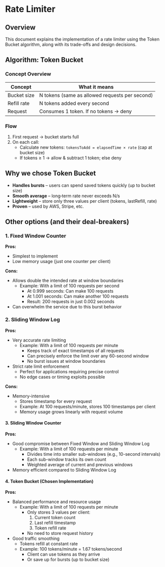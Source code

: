 # Rate Limiter

## Overview

This document explains the implementation of a rate limiter using the Token Bucket algorithm, along with its trade-offs and design decisions.

## Algorithm: Token Bucket

### Concept Overview

| Concept     | What it means                                  |
| ----------- | ---------------------------------------------- |
| Bucket size | N tokens (same as allowed requests per second) |
| Refill rate | N tokens added every second                    |
| Request     | Consumes 1 token. If no tokens → deny          |

### Flow

1. First request → bucket starts full
2. On each call:
   - Calculate new tokens: `tokensToAdd = elapsedTime × rate` (cap at bucket size)
   - If tokens ≥ 1 → allow & subtract 1 token; else deny

## Why we chose Token Bucket

- **Handles bursts** – users can spend saved tokens quickly (up to bucket size)
- **Smooth average** – long‑term rate never exceeds N/s
- **Lightweight** – store only three values per client (tokens, lastRefill, rate)
- **Proven** – used by AWS, Stripe, etc.

## Other options (and their deal‑breakers)

### 1. Fixed Window Counter

**Pros:**

- Simplest to implement
- Low memory usage (just one counter per client)

**Cons:**

- Allows double the intended rate at window boundaries
  - Example: With a limit of 100 requests per second
    - At 0.999 seconds: Can make 100 requests
    - At 1.001 seconds: Can make another 100 requests
    - Result: 200 requests in just 0.002 seconds
- Can overwhelm the service due to this burst behavior

### 2. Sliding Window Log

**Pros:**

- Very accurate rate limiting
  - Example: With a limit of 100 requests per minute
    - Keeps track of exact timestamps of all requests
    - Can precisely enforce the limit over any 60-second window
    - No burst issues at window boundaries
- Strict rate limit enforcement
  - Perfect for applications requiring precise control
  - No edge cases or timing exploits possible

**Cons:**

- Memory-intensive
  - Stores timestamp for every request
  - Example: At 100 requests/minute, stores 100 timestamps per client
  - Memory usage grows linearly with request volume

#### 3. Sliding Window Counter

**Pros:**

- Good compromise between Fixed Window and Sliding Window Log
  - Example: With a limit of 100 requests per minute
    - Divides time into smaller sub-windows (e.g., 10-second intervals)
    - Each sub-window tracks its own count
    - Weighted average of current and previous windows
- Memory efficient compared to Sliding Window Log

#### 4. Token Bucket (Chosen Implementation)

**Pros:**

- Balanced performance and resource usage
  - Example: With a limit of 100 requests per minute
    - Only stores 3 values per client:
      1. Current token count
      2. Last refill timestamp
      3. Token refill rate
    - No need to store request history
- Good traffic smoothing
  - Tokens refill at constant rate
  - Example: 100 tokens/minute = 1.67 tokens/second
    - Client can use tokens as they arrive
    - Or save up for bursts (up to bucket size)
